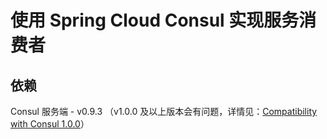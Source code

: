 # 使用 Spring Cloud Consul 实现服务消费者
  
## 依赖
Consul 服务端 - v0.9.3 （v1.0.0 及以上版本会有问题，详情见：[Compatibility with Consul 1.0.0](https://github.com/spring-cloud/spring-cloud-consul/issues/365])）